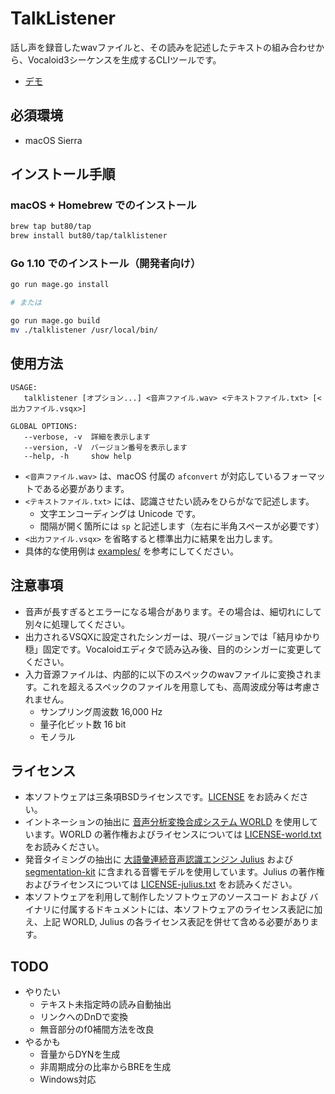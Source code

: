 # TalkListener

話し声を録音したwavファイルと、その読みを記述したテキストの組み合わせから、Vocaloid3シーケンスを生成するCLIツールです。

- [デモ](https://twitter.com/bucchigiri/status/1023193037193719808)

## 必須環境

- macOS Sierra

## インストール手順

### macOS + Homebrew でのインストール

```bash
brew tap but80/tap
brew install but80/tap/talklistener
```

### Go 1.10 でのインストール（開発者向け）

```bash
go run mage.go install

# または

go run mage.go build
mv ./talklistener /usr/local/bin/
```

## 使用方法

```
USAGE:
   talklistener [オプション...] <音声ファイル.wav> <テキストファイル.txt> [<出力ファイル.vsqx>]

GLOBAL OPTIONS:
   --verbose, -v  詳細を表示します
   --version, -V  バージョン番号を表示します
   --help, -h     show help
```

- `<音声ファイル.wav>` は、macOS 付属の `afconvert` が対応しているフォーマットである必要があります。
- `<テキストファイル.txt>` には、認識させたい読みをひらがなで記述します。
  - 文字エンコーディングは Unicode です。
  - 間隔が開く箇所には ` sp ` と記述します（左右に半角スペースが必要です）
- `<出力ファイル.vsqx>` を省略すると標準出力に結果を出力します。
- 具体的な使用例は [examples/](./examples) を参考にしてください。

## 注意事項

- 音声が長すぎるとエラーになる場合があります。その場合は、細切れにして別々に処理してください。
- 出力されるVSQXに設定されたシンガーは、現バージョンでは「結月ゆかり 穏」固定です。Vocaloidエディタで読み込み後、目的のシンガーに変更してください。
- 入力音源ファイルは、内部的に以下のスペックのwavファイルに変換されます。これを超えるスペックのファイルを用意しても、高周波成分等は考慮されません。
  - サンプリング周波数 16,000 Hz
  - 量子化ビット数 16 bit
  - モノラル

## ライセンス

- 本ソフトウェアは三条項BSDライセンスです。[LICENSE](./LICENSE) をお読みください。
- イントネーションの抽出に [音声分析変換合成システム WORLD](https://github.com/mmorise/World) を使用しています。WORLD の著作権およびライセンスについては [LICENSE-world.txt](./LICENSE-world.txt) をお読みください。
- 発音タイミングの抽出に [大語彙連続音声認識エンジン Julius](https://github.com/julius-speech/julius) および [segmentation-kit](https://github.com/julius-speech/segmentation-kit) に含まれる音響モデルを使用しています。Julius の著作権およびライセンスについては [LICENSE-julius.txt](./LICENSE-julius.txt) をお読みください。
- 本ソフトウェアを利用して制作したソフトウェアのソースコード および バイナリに付属するドキュメントには、本ソフトウェアのライセンス表記に加え、上記 WORLD, Julius の各ライセンス表記を併せて含める必要があります。

## TODO

- やりたい
  - テキスト未指定時の読み自動抽出
  - リンクへのDnDで変換
  - 無音部分のf0補間方法を改良
- やるかも
  - 音量からDYNを生成
  - 非周期成分の比率からBREを生成
  - Windows対応
